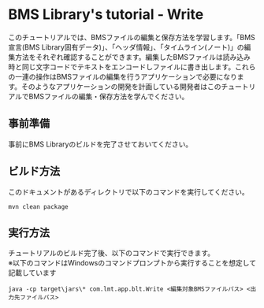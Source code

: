 # BMS Library's tutorial - Write

このチュートリアルでは、BMSファイルの編集と保存方法を学習します。「BMS宣言(BMS Library固有データ)」、「ヘッダ情報」、「タイムライン(ノート)」の編集方法をそれぞれ確認することができます。編集したBMSファイルは読み込み時と同じ文字コードでテキストをエンコードしファイルに書き出します。これらの一連の操作はBMSファイルの編集を行うアプリケーションで必要になります。そのようなアプリケーションの開発を計画している開発者はこのチュートリアルでBMSファイルの編集・保存方法を学んでください。

## 事前準備

事前にBMS Libraryのビルドを完了させておいてください。

## ビルド方法

このドキュメントがあるディレクトリで以下のコマンドを実行してください。

```
mvn clean package
```

## 実行方法

チュートリアルのビルド完了後、以下のコマンドで実行できます。<br>
※以下のコマンドはWindowsのコマンドプロンプトから実行することを想定して記載しています

```
java -cp target\jars\* com.lmt.app.blt.Write <編集対象BMSファイルパス> <出力先ファイルパス>
```
